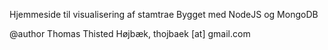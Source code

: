 Hjemmeside til visualisering af stamtrae
Bygget med NodeJS og MongoDB

@author Thomas Thisted Højbæk, thojbaek [at] gmail.com